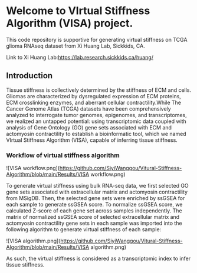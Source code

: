 # **Welcome to VIrtual Stiffness Algorithm (VISA) project.**

This code repository is supportive for generating virtual stiffness on TCGA glioma RNAseq dataset from Xi Huang Lab, Sickkids, CA. 

Link to Xi Huang Lab:https://lab.research.sickkids.ca/huang/

## Introduction

Tissue stiffness is collectively determined by the stiffness of ECM and cells. Gliomas are characterized by dysregulated expression of ECM proteins, ECM crosslinking enzymes, and aberrant cellular contractility.While The Cancer Genome Atlas (TCGA) datasets have been comprehensively analyzed to interrogate tumor genomes, epigenomes, and transcriptomes, we realized an untapped potential: using transcriptomic data coupled with analysis of Gene Ontology (GO) gene sets associated with ECM and actomyosin contractility to establish a bioinformatic tool, which we named VIrtual Stiffness Algorithm (VISA), capable of inferring tissue stiffness.

### Workflow of virtual stiffness algorithm

![VISA workflow.png](https://github.com/SiyiWanggou/Vitural-Stiffness-Algorithm/blob/main/Results/VISA workflow.png)

To generate virtual stiffness using bulk RNA-seq data, we first selected GO gene sets associated with extracellular matrix and actomyosin contractility from MSigDB. Then, the selected gene sets were enriched by ssGSEA for each sample to generate ssGSEA score. To normalize ssGSEA score, we calculated Z-score of each gene set across samples independently. The matrix of normalized ssGSEA score of selected extracellular matrix and actomyosin contractility gene sets in each sample was imported into the following algorithm to generate virtual stiffness of each sample:

![VISA algorithm.png](https://github.com/SiyiWanggou/Vitural-Stiffness-Algorithm/blob/main/Results/VISA algorithm.png)

As such, the virtual stiffness is considered as a transcriptomic index to infer tissue stiffness.

